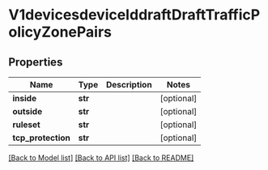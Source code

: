 # V1devicesdeviceIddraftDraftTrafficPolicyZonePairs

## Properties
Name | Type | Description | Notes
------------ | ------------- | ------------- | -------------
**inside** | **str** |  | [optional] 
**outside** | **str** |  | [optional] 
**ruleset** | **str** |  | [optional] 
**tcp_protection** | **str** |  | [optional] 

[[Back to Model list]](../README.md#documentation-for-models) [[Back to API list]](../README.md#documentation-for-api-endpoints) [[Back to README]](../README.md)


